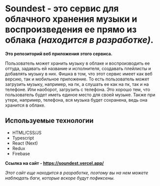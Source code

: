 # Soundest - это сервис для облачного хранения музыки и воспроизведения ее прямо из облака *(находится в разработке)*.
**Это репозиторий веб приложения этого сервиса.**

Пользователь может хранить музыку в облаке и воспроизводить ее оттуда, задавать ей название и исполнителя, создавать плейлисты и добавлять музыку в них. Фишка в том, что этот сервис имеет как веб версию, так и мобильное приложение. То есть пользователь может загрузить музыку, например, на пк, а слушать ее как на пк, так и на телефоне. Или наоборот, загрузить с телефона. Это хорошо тем, что пользователь будет иметь единое место для своей музыке. Также при утере, например, телефона, вся музыка будет сохранена, ведь она хранится в облаке.
## Используемые технологии
- HTML/CSS/JS
- Typescript
- React (Next)
- Redux
- Firebase
  
**Ссылка на сайт - https://soundest.vercel.app/**

*Этот сайт еще находится в разработке, поэтому вы на нем можете наблюдать баги, которые вскоре будут пофиксены.*
